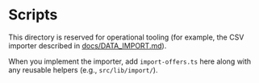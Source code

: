# Scripts

This directory is reserved for operational tooling (for example, the CSV importer described in [docs/DATA_IMPORT.md](../docs/DATA_IMPORT.md)).

When you implement the importer, add `import-offers.ts` here along with any reusable helpers (e.g., `src/lib/import/`).
